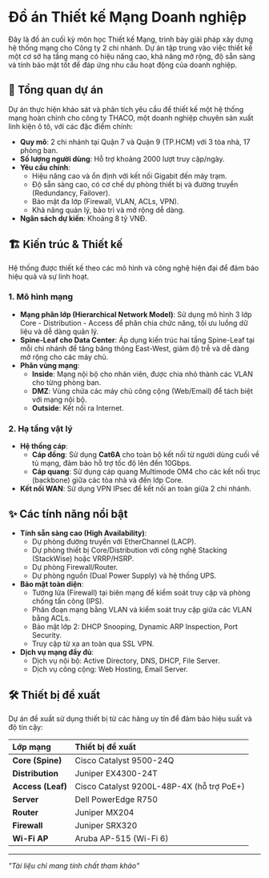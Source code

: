 # Đồ án Thiết kế Mạng Doanh nghiệp

Đây là đồ án cuối kỳ môn học Thiết kế Mạng, trình bày giải pháp xây dựng hệ thống mạng cho Công ty 2 chi nhánh. Dự án tập trung vào việc thiết kế một cơ sở hạ tầng mạng có hiệu năng cao, khả năng mở rộng, độ sẵn sàng và tính bảo mật tốt để đáp ứng nhu cầu hoạt động của doanh nghiệp.

## 📝 Tổng quan dự án

Dự án thực hiện khảo sát và phân tích yêu cầu để thiết kế một hệ thống mạng hoàn chỉnh cho công ty THACO, một doanh nghiệp chuyên sản xuất linh kiện ô tô, với các đặc điểm chính:

- **Quy mô**: 2 chi nhánh tại Quận 7 và Quận 9 (TP.HCM) với 3 tòa nhà, 17 phòng ban.
- **Số lượng người dùng**: Hỗ trợ khoảng 2000 lượt truy cập/ngày.
- **Yêu cầu chính**:
    - Hiệu năng cao và ổn định với kết nối Gigabit đến máy trạm.
    - Độ sẵn sàng cao, có cơ chế dự phòng thiết bị và đường truyền (Redundancy, Failover).
    - Bảo mật đa lớp (Firewall, VLAN, ACLs, VPN).
    - Khả năng quản lý, bảo trì và mở rộng dễ dàng.
- **Ngân sách dự kiến**: Khoảng 8 tỷ VNĐ.

## 🏗️ Kiến trúc & Thiết kế

Hệ thống được thiết kế theo các mô hình và công nghệ hiện đại để đảm bảo hiệu quả và sự linh hoạt.

### 1. Mô hình mạng
- **Mạng phân lớp (Hierarchical Network Model)**: Sử dụng mô hình 3 lớp Core - Distribution - Access để phân chia chức năng, tối ưu luồng dữ liệu và dễ dàng quản lý.
- **Spine-Leaf cho Data Center**: Áp dụng kiến trúc hai tầng Spine-Leaf tại mỗi chi nhánh để tăng băng thông East-West, giảm độ trễ và dễ dàng mở rộng cho các máy chủ.
- **Phân vùng mạng**:
    - **Inside**: Mạng nội bộ cho nhân viên, được chia nhỏ thành các VLAN cho từng phòng ban.
    - **DMZ**: Vùng chứa các máy chủ công cộng (Web/Email) để tách biệt với mạng nội bộ.
    - **Outside**: Kết nối ra Internet.

### 2. Hạ tầng vật lý
- **Hệ thống cáp**:
    - **Cáp đồng**: Sử dụng **Cat6A** cho toàn bộ kết nối từ người dùng cuối về tủ mạng, đảm bảo hỗ trợ tốc độ lên đến 10Gbps.
    - **Cáp quang**: Sử dụng cáp quang Multimode OM4 cho các kết nối trục (backbone) giữa các tòa nhà và đến lớp Core.
- **Kết nối WAN**: Sử dụng VPN IPsec để kết nối an toàn giữa 2 chi nhánh.

## ✨ Các tính năng nổi bật

- **Tính sẵn sàng cao (High Availability)**:
    - Dự phòng đường truyền với EtherChannel (LACP).
    - Dự phòng thiết bị Core/Distribution với công nghệ Stacking (StackWise) hoặc VRRP/HSRP.
    - Dự phòng Firewall/Router.
    - Dự phòng nguồn (Dual Power Supply) và hệ thống UPS.
- **Bảo mật toàn diện**:
    - Tường lửa (Firewall) tại biên mạng để kiểm soát truy cập và phòng chống tấn công (IPS).
    - Phân đoạn mạng bằng VLAN và kiểm soát truy cập giữa các VLAN bằng ACLs.
    - Bảo mật lớp 2: DHCP Snooping, Dynamic ARP Inspection, Port Security.
    - Truy cập từ xa an toàn qua SSL VPN.
- **Dịch vụ mạng đầy đủ**:
    - Dịch vụ nội bộ: Active Directory, DNS, DHCP, File Server.
    - Dịch vụ công cộng: Web Hosting, Email Server.

## 🛠️ Thiết bị đề xuất

Dự án đề xuất sử dụng thiết bị từ các hãng uy tín để đảm bảo hiệu suất và độ tin cậy:

| Lớp mạng | Thiết bị đề xuất |
| :--- | :--- |
| **Core (Spine)** | Cisco Catalyst 9500-24Q |
| **Distribution** | Juniper EX4300-24T |
| **Access (Leaf)** | Cisco Catalyst 9200L-48P-4X (hỗ trợ PoE+) |
| **Server** | Dell PowerEdge R750 |
| **Router** | Juniper MX204 |
| **Firewall** | Juniper SRX320 |
| **Wi-Fi AP** | Aruba AP-515 (Wi-Fi 6) |

---
<em>"Tài liệu chỉ mang tính chất tham khảo"</em>
